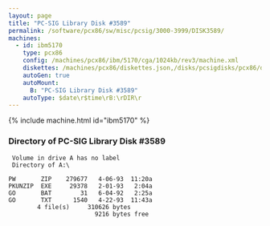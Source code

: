 ```yaml
---
layout: page
title: "PC-SIG Library Disk #3589"
permalink: /software/pcx86/sw/misc/pcsig/3000-3999/DISK3589/
machines:
  - id: ibm5170
    type: pcx86
    config: /machines/pcx86/ibm/5170/cga/1024kb/rev3/machine.xml
    diskettes: /machines/pcx86/diskettes.json,/disks/pcsigdisks/pcx86/diskettes.json
    autoGen: true
    autoMount:
      B: "PC-SIG Library Disk #3589"
    autoType: $date\r$time\rB:\rDIR\r
---
```


{% include machine.html id="ibm5170" %}

### Directory of PC-SIG Library Disk #3589

     Volume in drive A has no label
     Directory of A:\

    PW       ZIP    279677   4-06-93  11:20a
    PKUNZIP  EXE     29378   2-01-93   2:04a
    GO       BAT        31   6-04-92   2:25a
    GO       TXT      1540   4-22-93  11:43a
            4 file(s)     310626 bytes
                            9216 bytes free
